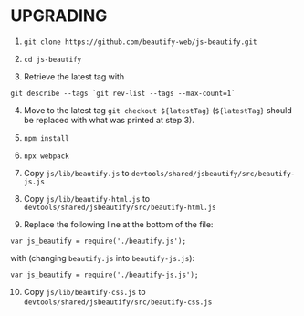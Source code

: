 # UPGRADING

1. `git clone https://github.com/beautify-web/js-beautify.git`

2. `cd js-beautify`

3. Retrieve the latest tag with

```
git describe --tags `git rev-list --tags --max-count=1`
```

4. Move to the latest tag `git checkout ${latestTag}` (`${latestTag}` should be replaced with
   what was printed at step 3).

5. `npm install`

6. `npx webpack`

7. Copy `js/lib/beautify.js` to `devtools/shared/jsbeautify/src/beautify-js.js`

8. Copy `js/lib/beautify-html.js` to `devtools/shared/jsbeautify/src/beautify-html.js`

9. Replace the following line at the bottom of the file:

```
var js_beautify = require('./beautify.js');
```

with (changing `beautify.js` into `beautify-js.js`):

```
var js_beautify = require('./beautify-js.js');
```

10. Copy `js/lib/beautify-css.js` to `devtools/shared/jsbeautify/src/beautify-css.js`

